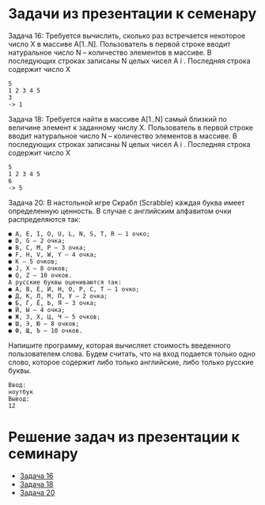 # Задачи из презентации к семенару
Задача 16: Требуется вычислить, сколько раз встречается некоторое
число X в массиве A[1..N]. Пользователь в первой строке вводит
натуральное число N – количество элементов в массиве. В последующих
строках записаны N целых чисел A i
. Последняя строка содержит число X
```
5
1 2 3 4 5
3
-> 1
```
Задача 18: Требуется найти в массиве A[1..N] самый близкий по
величине элемент к заданному числу X. Пользователь в первой строке
вводит натуральное число N – количество элементов в массиве. В
последующих строках записаны N целых чисел A i
. Последняя строка
содержит число X
```
5
1 2 3 4 5
6
-> 5
```
Задача 20: В настольной игре Скрабл (Scrabble) каждая буква имеет определенную
ценность. В случае с английским алфавитом очки распределяются так:
```
● A, E, I, O, U, L, N, S, T, R – 1 очко;
● D, G – 2 очка;
● B, C, M, P – 3 очка;
● F, H, V, W, Y – 4 очка;
● K – 5 очков;
● J, X – 8 очков;
● Q, Z – 10 очков.
А русские буквы оцениваются так:
● А, В, Е, И, Н, О, Р, С, Т – 1 очко;
● Д, К, Л, М, П, У – 2 очка;
● Б, Г, Ё, Ь, Я – 3 очка;
● Й, Ы – 4 очка;
● Ж, З, Х, Ц, Ч – 5 очков;
● Ш, Э, Ю – 8 очков;
● Ф, Щ, Ъ – 10 очков.
```
Напишите программу, которая вычисляет стоимость введенного пользователем слова.
Будем считать, что на вход подается только одно слово, которое содержит либо только
английские, либо только русские буквы.
```
Ввод:
ноутбук
Вывод:
12
```
# Решение задач из презентации к семинару
- [Задача 16](https://github.com/allseenn/python3/blob/main/03.Tasks/16.py)
- [Задача 18](https://github.com/allseenn/python3/blob/main/03.Tasks/18.py)
- [Задача 20](https://github.com/allseenn/python3/blob/main/03.Tasks/20.py)
